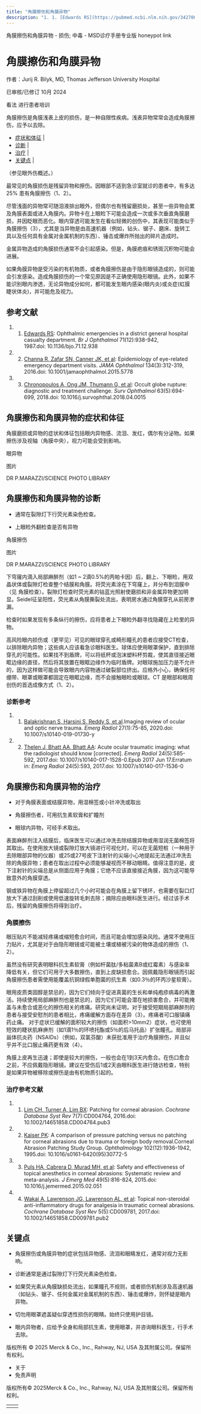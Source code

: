```yaml
---
title: "角膜擦伤和角膜异物"
description: "1. 1. [Edwards RS](https://pubmed.ncbi.nlm.nih.gov/3427004/): Ophthalmic emergencies in a district general hospital casualty department. _Br J Ophthalmol_ 71(12):938-942, 1987.doi: 10.1136/bjo.71.12.938"
---
```


﻿角膜擦伤和角膜异物 \- 损伤; 中毒 \- MSD诊疗手册专业版 honeypot link

# 角膜擦伤和角膜异物

作者：Jurij R. Bilyk, MD, Thomas Jefferson University Hospital

已审核/已修订 10月 2024

看法 进行患者培训

角膜擦伤是角膜浅表上皮的损伤，是一种自限性疾病。浅表异物常常会造成角膜擦伤，应予以去除。

- [症状和体征](#症状和体征_v1112357_zh) \|
- [诊断](#诊断_v1112360_zh) \|
- [治疗](#治疗_v1112364_zh) \|
- [关键点](#关键点_v6624510_zh) \|

（参见眼外伤概述。）

最常见的角膜损伤是残留异物和擦伤。因眼部不适到急诊室就诊的患者中，有多达 25% 患有角膜擦伤（1、2）。

尽管浅面的异物常可随泪液排出眼外，但偶尔也有残留磨损处，甚至一些异物会累及角膜表面或进入角膜内。异物卡在上眼睑下可能会造成一次或多次垂直角膜磨损，并因眨眼而恶化。眼内穿透可能发生在看似轻微的创伤中，其表现可能类似于角膜擦伤（3），尤其是当异物是由高速机器（例如，钻头、锯子、磨床、旋转工具以及任何具有金属对金属机制的东西）、锤击或爆炸所抛出的碎片造成时。

金属异物造成的角膜损伤通常不会引起感染。但是，角膜疤痕和锈斑沉积物可能会进展。

如果角膜异物是受污染的有机物质，或者角膜擦伤是由于隐形眼镜造成的，则可能会引发感染。造成角膜损伤的一个常见原因是不正确使用隐形眼镜。此外，如果不能识别眼内渗透，无论异物成分如何，都可能发生眼内感染(眼内炎)或炎症(虹膜睫状体炎)，并可能危及视力。

## 参考文献

1. 1. [Edwards RS](https://pubmed.ncbi.nlm.nih.gov/3427004/): Ophthalmic emergencies in a district general hospital casualty department. _Br J Ophthalmol_ 71(12):938-942, 1987.doi: 10.1136/bjo.71.12.938

2. 2. [Channa R, Zafar SN, Canner JK, et al](https://pubmed.ncbi.nlm.nih.gov/26821577/): Epidemiology of eye-related emergency department visits. _JAMA Ophthalmol_ 134(3):312-319, 2016.doi: 10.1001/jamaophthalmol.2015.5778

3. 3. [Chronopoulos A, Ong JM, Thumann G, et al](https://pubmed.ncbi.nlm.nih.gov/29649485/): Occult globe rupture: diagnostic and treatment challenge. _Surv Ophthalmol_ 63(5):694-699, 2018.doi: 10.1016/j.survophthal.2018.04.0015


## 角膜擦伤和角膜异物的症状和体征

角膜磨损或异物的症状和体征包括眼内异物感、流泪、发红，偶尔有分泌物。如果擦伤涉及视轴（角膜中央），视力可能会受到影响。

眼异物



图片

DR P.MARAZZI/SCIENCE PHOTO LIBRARY

## 角膜擦伤和角膜异物的诊断

- 通常在裂隙灯下行荧光素染色检查。

- 上眼睑外翻检查是否有异物


角膜擦伤



图片

DR P.MARAZZI/SCIENCE PHOTO LIBRARY

下穹窿内滴入局部麻醉剂（如1 ~ 2滴0.5%的丙帕卡因）后，翻上、下眼睑，用双晶状体或裂隙灯检查整个结膜和角膜。将荧光素涂在下穹窿上，并分布到泪膜中（见 角膜检查）。裂隙灯检查时荧光素的钴蓝光照射使磨损和非金属异物更加明显。Seidel征呈阳性，荧光素从角膜撕裂处流出，表明房水通过角膜穿孔从前房渗漏。

检查时如果发现有多条纵行的擦伤，应将患者上下眼睑外翻寻找隐藏在上睑里的异物。

高风险眼内损伤或（更罕见）可见的眼球穿孔或畸形瞳孔的患者应接受CT检查，以排除眼内异物；这些病人应该看急诊眼科医生。球体应使用眼罩保护，直到排除穿孔的可能性。如果找不到盾牌，可以将纸杯或泡沫塑料杯剪裁，使其直径接近眼眶边缘的直径，然后将其放置在眼眶边缘作为临时盾牌。对眼球施加压力是不允许的，因为这样做可能会导致眼内内容物通过破裂部位挤出。应格外小心，确保任何绷带、眼罩或眼罩都固定在眼眶边缘，而不会接触眼睑或眼球。CT 是眼部和眼周创伤的首选成像方式（1、2）。

### 诊断参考

1. 1. [Balakrishnan S, Harsini S, Reddy S, et al](https://pubmed.ncbi.nlm.nih.gov/31701275/).Imaging review of ocular and optic nerve trauma. _Emerg Radiol_ 27(1):75-85, 2020.doi: 10.1007/s10140-019-01730-y

2. 2. [Thelen J, Bhatt AA, Bhatt AA](https://pubmed.ncbi.nlm.nih.gov/28624909/): Acute ocular traumatic imaging: what the radiologist should know \[corrected\]. _Emerg Radiol_ 24(5):585-592, 2017.doi: 10.1007/s10140-017-1528-0.Epub 2017 Jun 17.Erratum in: _Emerg Radiol_ 24(5):593, 2017.doi: 10.1007/s10140-017-1536-0


## 角膜擦伤和角膜异物的治疗

- 对于角膜表面或结膜异物，用湿棉签或小针冲洗或取出

- 角膜擦伤者，可用抗生素软膏和扩瞳剂

- 眼球内异物，可经手术取出。


表面麻醉剂注入结膜后，临床医生可以通过冲洗去除结膜异物或用湿润无菌棉签将其取出。在使用放大镜或裂隙灯放大镜进行可视化时，可以在无菌短桩（一种用于去除眼部异物的仪器）或25或27号皮下注射针的尖端小心地提起无法通过冲洗去除的角膜异物；患者在取出过程中必须能够凝视而不移动眼睛。值得注意的是，皮下注射针的尖端总是从侧面应用于角膜；它绝不应该直接接近角膜，因为这可能导致意外的角膜穿透。

钢或铁异物在角膜上停留超过几个小时可能会在角膜上留下锈环，也需要在裂口灯放大下通过刮削或使用低速旋转毛刺去除；摘除应由眼科医生进行。经过该手术后，残留的角膜擦伤将得到治疗。

### 角膜擦伤

眼压贴片不能减轻疼痛或缩短愈合时间，而且可能会增加感染风险。通常不使用压力贴片，尤其是对于由隐形眼镜或可能被土壤或植被污染的物体造成的擦伤（1、2）。

虽然没有研究表明眼科抗生素软膏（例如杆菌肽/多粘菌素B或红霉素）与感染率降低有关，但它们可用于大多数擦伤，直到上皮缺损愈合。因佩戴隐形眼镜而引起角膜擦伤患者需使用能覆盖抗铜绿假单胞菌的抗生素（如0.3％的环丙沙星软膏）。

眼用皮质类固醇是禁忌的，因为它们倾向于促进真菌的生长和单纯疱疹病毒的再激活。持续使用局部麻醉剂也是禁忌的，因为它们可能会潜在地损害愈合，并可能掩盖与未愈合或恶化的擦伤相关的疼痛。研究尚未证明，对于接受短期局部麻醉剂的患者与接受安慰剂的患者相比，疼痛缓解方面存在差异（3）。疼痛者可口服镇痛药止痛。 对于症状已缓解的面积较大的擦伤（如面积>10mm2）症状，也可使用短效的睫状肌麻痹剂（如1滴1％的环喷托酯或5％的后马托品）扩张瞳孔。局部非甾体抗炎药（NSAIDs）（例如，双氯芬酸）未获批准用于治疗角膜擦伤，并且似乎并不比口服止痛药更有效（4）。

角膜上皮再生迅速；即使是较大的擦伤，一般也会在1到3天内愈合。在伤口愈合之前，不应佩戴隐形眼镜。建议在受伤后1或2天由眼科医生进行随访检查，特别是如果异物被移除或擦伤是由有机物质引起的。

### 治疗参考文献

1. 1. [Lim CH, Turner A, Lim BX](https://pubmed.ncbi.nlm.nih.gov/27457359/): Patching for corneal abrasion. _Cochrane Database Syst Rev_ 7(7):CD004764, 2016.doi: 10.1002/14651858.CD004764.pub3

2. 2. [Kaiser PK](https://pubmed.ncbi.nlm.nih.gov/9098299/): A comparison of pressure patching versus no patching for corneal abrasions due to trauma or foreign body removal.Corneal Abrasion Patching Study Group. _Ophthalmology_ 102(12):1936-1942, 1995.doi: 10.1016/s0161-6420(95)30772-5

3. 3. [Puls HA, Cabrera D, Murad MH, et al](https://pubmed.ncbi.nlm.nih.gov/26472608/): Safety and effectiveness of topical anesthetics in corneal abrasions: Systematic review and meta-analysis. _J Emerg Med_ 49(5):816-824, 2015.doi: 10.1016/j.jemermed.2015.02.051

4. 4. [Wakai A, Lawrenson JG, Lawrenson AL, et al](https://pubmed.ncbi.nlm.nih.gov/28516471/): Topical non-steroidal anti-inflammatory drugs for analgesia in traumatic corneal abrasions. _Cochrane Database Syst Rev_ 5(5):CD009781, 2017.doi: 10.1002/14651858.CD009781.pub2


## 关键点

- 角膜擦伤或角膜异物的症状包括异物感、流泪和眼睛发红，通常对视力无影响。

- 诊断通常是通过裂隙灯下行荧光素染色检查。

- 如果荧光素从角膜缺损处流出，如果瞳孔不规则，或者损伤机制涉及高速机器（如钻头、锯子、任何金属对金属机制的东西）、锤击或爆炸，则怀疑是眼内异物。

- 切勿用眼罩遮盖疑似穿透性损伤的眼睛。始终只使用护目镜。

- 眼内异物者，应给予全身和局部抗生素，使用眼罩，并咨询眼科医生，行手术去除。




版权所有 © 2025
Merck & Co., Inc., Rahway, NJ, USA 及其附属公司。保留所有权利。

- 关于
- 免责声明

版权所有© 2025Merck & Co., Inc., Rahway, NJ, USA 及其附属公司。保留所有权利。

|     |     |
| --- | --- |
|  |  |